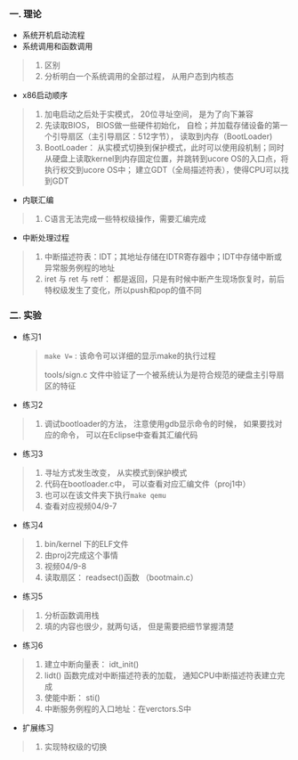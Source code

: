 ###  一. 理论

* 系统开机启动流程
* 系统调用和函数调用

> 1. 区别
> 2. 分析明白一个系统调用的全部过程， 从用户态到内核态

* x86启动顺序

> 1. 加电启动之后处于实模式， 20位寻址空间， 是为了向下兼容
> 2. 先读取BIOS， BIOS做一些硬件初始化， 自检；并加载存储设备的第一个引导扇区（主引导扇区：512字节）， 读取到内存（BootLoader)
> 3. BootLoader： 从实模式切换到保护模式，此时可以使用段机制；同时从硬盘上读取kernel到内存固定位置，并跳转到ucore OS的入口点，将执行权交到ucore OS中； 建立GDT（全局描述符表），使得CPU可以找到GDT

* 内联汇编

> 1. C语言无法完成一些特权级操作，需要汇编完成

* 中断处理过程

> 1. 中断描述符表：IDT；其地址存储在IDTR寄存器中；IDT中存储中断或异常服务例程的地址
> 2. iret 与 ret 与 retf： 都是返回，只是有时候中断产生现场恢复时，前后特权级发生了变化，所以push和pop的值不同

### 二. 实验

* 练习1

  >  `make V=` : 该命令可以详细的显示make的执行过程
  >
  > tools/sign.c 文件中验证了一个被系统认为是符合规范的硬盘主引导扇区的特征 

* 练习2

> 1. 调试bootloader的方法， 注意使用gdb显示命令的时候， 如果要找对应的命令， 可以在Eclipse中查看其汇编代码

* 练习3

> 1. 寻址方式发生改变， 从实模式到保护模式
> 2. 代码在bootloader.c中， 可以查看对应汇编文件（proj1中）
> 3. 也可以在该文件夹下执行`make qemu`
> 4. 查看对应视频04/9-7

* 练习4

> 1. bin/kernel 下的ELF文件
> 2. 由proj2完成这个事情
> 3. 视频04/9-8
> 4. 读取扇区： readsect()函数 （bootmain.c）

* 练习5

> 1. 分析函数调用栈
> 2. 填的内容也很少，就两句话， 但是需要把细节掌握清楚

* 练习6

> 1. 建立中断向量表： idt_init()
> 2. lidt() 函数完成对中断描述符表的加载， 通知CPU中断描述符表建立完成
> 3. 使能中断： sti()
> 4. 中断服务例程的入口地址：在verctors.S中

* 扩展练习

> 1. 实现特权级的切换